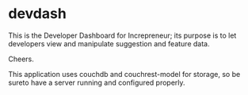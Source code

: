 devdash
=======

This is the Developer Dashboard for Increpreneur; its purpose is to
let developers view and manipulate suggestion and feature data.

Cheers.

This application uses couchdb and couchrest-model for storage, so be sureto have a server running and configured properly.
